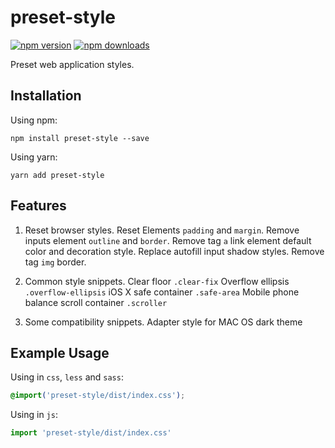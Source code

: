 # preset-style

[![npm version](https://img.shields.io/npm/v/preset-style.svg?style=flat-square)](https://www.npmjs.org/package/preset-style)
[![npm downloads](https://img.shields.io/npm/dm/preset-style.svg?style=flat-square)](http://npm-stat.com/charts.html?package=preset-style)


Preset web application styles.

## Installation
Using npm:
``` Shell
npm install preset-style --save
```
Using yarn:
``` Shell
yarn add preset-style
```

## Features
1. Reset browser styles.
    Reset Elements ```padding``` and ```margin```.
    Remove inputs element ```outline``` and ```border```.
    Remove tag ```a``` link element default color and decoration style.
    Replace autofill input shadow styles.
    Remove tag ```img``` border.

2. Common style snippets.
    Clear floor ```.clear-fix```
    Overflow ellipsis ```.overflow-ellipsis```
    iOS X safe container ```.safe-area```
    Mobile phone balance scroll container ```.scroller```
    
3. Some compatibility snippets.
    Adapter style for MAC OS dark theme

## Example Usage
Using in ```css```, ```less``` and ```sass```:
``` css
@import('preset-style/dist/index.css');
```
Using in ```js```:
``` js
import 'preset-style/dist/index.css'
```
